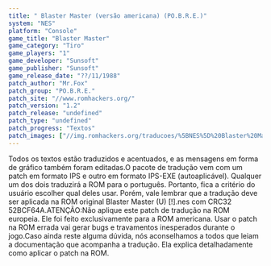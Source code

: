 ```yaml
---
title: " Blaster Master (versão americana) (PO.B.R.E.)"
system: "NES"
platform: "Console"
game_title: "Blaster Master"
game_category: "Tiro"
game_players: "1"
game_developer: "Sunsoft"
game_publisher: "Sunsoft"
game_release_date: "??/11/1988"
patch_author: "Mr.Fox"
patch_group: "PO.B.R.E."
patch_site: "//www.romhackers.org/"
patch_version: "1.2"
patch_release: "undefined"
patch_type: "undefined"
patch_progress: "Textos"
patch_images: ["//img.romhackers.org/traducoes/%5BNES%5D%20Blaster%20Master%20-%20POBRE%20-%201.png","//img.romhackers.org/traducoes/%5BNES%5D%20Blaster%20Master%20-%20POBRE%20-%202.png","//img.romhackers.org/traducoes/%5BNES%5D%20Blaster%20Master%20-%20POBRE%20-%203.png"]
---
```

Todos os textos estão traduzidos e acentuados, e as mensagens em forma de gráfico também foram editadas.O pacote de tradução vem com um patch em formato IPS e outro em formato IPS-EXE (autoaplicável). Qualquer um dos dois traduzirá a ROM para o português. Portanto, fica a critério do usuário escolher qual deles usar. Porém, vale lembrar que a tradução deve ser aplicada na ROM original Blaster Master (U) [!].nes com CRC32 52BCF64A.ATENÇÃO:Não aplique este patch de tradução na ROM europeia. Ele foi feito exclusivamente para a ROM americana. Usar o patch na ROM errada vai gerar bugs e travamentos inesperados durante o jogo.Caso ainda reste alguma dúvida, nós aconselhamos a todos que leiam a documentação que acompanha a tradução. Ela explica detalhadamente como aplicar o patch na ROM.